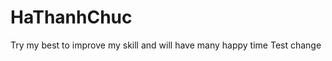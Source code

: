 # HaThanhChuc
Try my best to improve my skill and will have many happy time 
T e s t   c h a n g e  
 